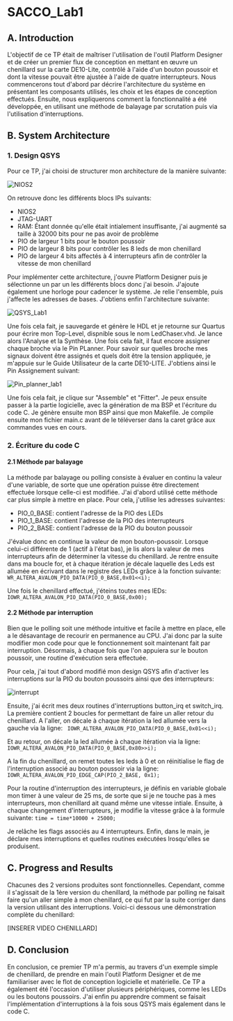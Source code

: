 # SACCO_Lab1
## A. Introduction

L'objectif de ce TP était de maîtriser l'utilisation de l'outil Platform Designer et de créer un premier flux de conception en mettant en œuvre un chenillard
sur la carte DE10-Lite, contrôlé à l'aide d'un bouton poussoir et dont la vitesse pouvait être ajustée à l'aide de quatre interrupteurs. Nous commencerons 
tout d'abord par décrire l'architecture du système en présentant les composants utilisés, les choix et les étapes de conception effectués. Ensuite, nous expliquerons 
comment la fonctionnalité a été développée, en utilisant une méthode de balayage par scrutation puis via l'utilisation d'interruptions.
## B. System Architecture
  ### 1. Design QSYS
  
  Pour ce TP, j'ai choisi de structurer mon architecture de la manière suivante:
  
![NIOS2](https://user-images.githubusercontent.com/104905653/212214147-40632346-e7ab-4cf5-bd5a-44d0583bc035.png)

  On retrouve donc les différents blocs IPs suivants:
  * NIOS2
  * JTAG-UART
  * RAM: Étant donnée qu'elle était intialement insuffisante, j'ai augmenté sa taille à 32000 bits pour ne pas avoir de problème
  * PIO de largeur 1 bits pour le bouton poussoir
  * PIO de largeur 8 bits pour contrôler les 8 leds de mon chenillard
  * PIO de largeur 4 bits affectés à 4 interrupteurs afin de contrôler la vitesse de mon chenillard
  
  Pour implémenter cette architecture, j'ouvre Platform Designer puis je sélectionne un par un les différents blocs donc j'ai besoin. J'ajoute également une horloge pour cadencer le système. Je relie l'ensemble, puis j'affecte les adresses de bases. J'obtiens enfin l'architecture suivante:
 
 ![QSYS_Lab1](https://user-images.githubusercontent.com/104905653/212268953-39e0c21f-07ee-42e6-8a7d-42847f9e348a.PNG)

  Une fois cela fait, je sauvegarde et génère le HDL et je retourne sur Quartus pour écrire mon Top-Level, dispnible sous le nom LedChaser.vhd. Je lance alors l'Analyse et la Synthèse. Une fois cela fait, il faut encore assigner chaque broche via le Pin PLanner. Pour savoir sur quelles broche mes signaux doivent être assignés et quels doit être la tension appliquée, je m'appuie sur le Guide Utilisateur de la carte DE10-LITE. J'obtiens ainsi le Pin Assignement suivant:
  
 ![Pin_planner_lab1](https://user-images.githubusercontent.com/104905653/212270197-04bf8b20-7d85-46ce-aceb-228caf2caf9f.png)

Une fois cela fait, je clique sur "Assemble" et "Fitter". Je peux ensuite passer à la partie logicielle, avec la génération de ma BSP et l'écriture du code C. Je génère ensuite mon BSP ainsi que mon Makefile. Je compile ensuite mon fichier main.c avant de le téléverser dans la caret grâce aux commandes vues en cours.

### 2. Écriture du code C
#### 2.1 Méthode par balayage

La méthode par balayage ou polling consiste à évaluer en continu la valeur d'une variable, de sorte que une opération puisse être directement effectuée lorsque celle-ci est modifiée. J'ai d'abord utilisé cette méthode car plus simple à mettre en place. Pour cela, j'utilise les adresses suivantes:
* PIO_0_BASE: contient l'adresse de la PIO des LEDs
* PIO_1_BASE: contient l'adresse de la PIO des interrupteurs
* PIO_2_BASE: contient l'adresse de la PIO du bouton poussoir

J'évalue donc en continue la valeur de mon bouton-poussoir. Lorsque celui-ci différente de 1 (actif à l'état bas), je lis alors la valeur de mes interrupteurs afin de déterminer la vitesse du chenillard.
Je rentre ensuite dans ma boucle for, et à chaque itération je décale laquelle des Leds est allumée en écrivant dans le registre des LEDs grâce à la fonction suivante:
`WR_ALTERA_AVALON_PIO_DATA(PIO_0_BASE,0x01<<i);`

Une fois le chenillard effectué, j'éteins toutes mes lEDs:
`IOWR_ALTERA_AVALON_PIO_DATA(PIO_0_BASE,0x00);`
  
#### 2.2 Méthode par interruption

Bien que le polling soit une méthode intuitive et facile à mettre en place, elle a le désavantage de recourir en permanence au CPU. J'ai donc par la suite modifier mon code pour que le fonctionnement soit maintenant fait par interruption. Désormais, à chaque fois que l'on appuiera sur le bouton poussoir, une routine d'exécution sera effectuée.

Pour cela, j'ai tout d'abord modifié mon design QSYS afin d'activer les interruptions sur la PIO du bouton poussoirs ainsi que des interrupteurs:

![interrupt](https://user-images.githubusercontent.com/104905653/212270971-e7cbc424-9b9b-4b08-8b94-3257edf065ad.png)

Ensuite, j'ai écrit mes deux routines d'interruptions button_irq et switch_irq. La première contient 2 boucles for permettant de faire un aller retour du chenillard. A l'aller, on décale à chaque itération la led allumée vers la gauche via la ligne:
` IOWR_ALTERA_AVALON_PIO_DATA(PIO_0_BASE,0x01<<i);`

Et au retour, on décale la led allumée à chaque itération via la ligne:
` IOWR_ALTERA_AVALON_PIO_DATA(PIO_0_BASE,0x80>>i);`

A la fin du chenillard, on remet toutes les leds à 0 et on réinitialise le flag de l'interruption associé au bouton poussoir via la ligne:
` IOWR_ALTERA_AVALON_PIO_EDGE_CAP(PIO_2_BASE, 0x1); `

Pour la routine d'interruption des interrupteurs, je définis en variable globale mon timer à une valeur de 25 ms, de sorte que si je ne touche pas à mes interrupteurs, mon chenillard ait quand même une vitesse intiale. Ensuite, à chaque changement d'interrupteurs, je modifie la vitesse grâce à la formule suivante: `time = time*10000 + 25000;`
	
Je relâche les flags associés au 4 interrupteurs.
Enfin, dans le main, je déclare mes interruptions et quelles routines exécutées lrosqu'elles se produisent.
 
## C. Progress and Results

Chacunes des 2 versions produites sont fonctionnelles. Cependant, comme il s'agissait de la 1ère version du chenillard, la méthode par polling ne faisait faire qu'un aller simple à mon chenillard, ce qui fut par la suite corriger dans la version utilisant des interruptions. Voici-ci dessous une démonstration complète du chenillard:

[INSERER VIDEO CHENILLARD]

## D. Conclusion

En conclusion, ce premier TP m'a permis, au travers d'un exemple simple de chenillard, de prendre en main l'outil Platform Designer et de me familiariser avec le flot de conception logicielle et matérielle. Ce TP a également été l'occasion d'utiliser plusieurs périphériques, comme les LEDs ou les boutons poussoirs. J'ai enfin pu apprendre comment se faisait l'implémentation d'interruptions à la fois sous QSYS mais également dans le code C.
